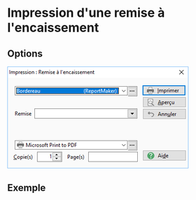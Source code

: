 # Impression d'une remise à l'encaissement
## Options


![](../../assets/images/Effets/RemiseEncaissement/Filtres.png)


## Exemple


## 


